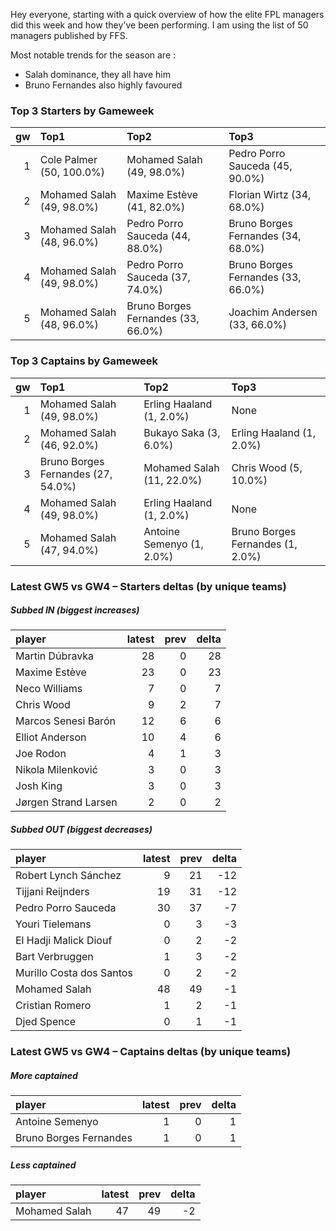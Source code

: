 Hey everyone, starting with a quick overview of how the elite FPL managers did this week and how they've been performing. I am using the list of 50 managers published by FFS.

Most notable trends for the season are : 
* Salah dominance, they all have him
* Bruno Fernandes also highly favoured

### Top 3 Starters by Gameweek

|  gw | Top1                      | Top2                               | Top3                               |
| --: | :------------------------ | :--------------------------------- | :--------------------------------- |
|   1 | Cole Palmer (50, 100.0%)  | Mohamed Salah (49, 98.0%)          | Pedro Porro Sauceda (45, 90.0%)    |
|   2 | Mohamed Salah (49, 98.0%) | Maxime Estève (41, 82.0%)          | Florian Wirtz (34, 68.0%)          |
|   3 | Mohamed Salah (48, 96.0%) | Pedro Porro Sauceda (44, 88.0%)    | Bruno Borges Fernandes (34, 68.0%) |
|   4 | Mohamed Salah (49, 98.0%) | Pedro Porro Sauceda (37, 74.0%)    | Bruno Borges Fernandes (33, 66.0%) |
|   5 | Mohamed Salah (48, 96.0%) | Bruno Borges Fernandes (33, 66.0%) | Joachim Andersen (33, 66.0%)       |
### Top 3 Captains by Gameweek

|   gw | Top1                               | Top2                      | Top3                             |
|-----:|:-----------------------------------|:--------------------------|:---------------------------------|
|    1 | Mohamed Salah (49, 98.0%)          | Erling Haaland (1, 2.0%)  | None                             |
|    2 | Mohamed Salah (46, 92.0%)          | Bukayo Saka (3, 6.0%)     | Erling Haaland (1, 2.0%)         |
|    3 | Bruno Borges Fernandes (27, 54.0%) | Mohamed Salah (11, 22.0%) | Chris Wood (5, 10.0%)            |
|    4 | Mohamed Salah (49, 98.0%)          | Erling Haaland (1, 2.0%)  | None                             |
|    5 | Mohamed Salah (47, 94.0%)          | Antoine Semenyo (1, 2.0%) | Bruno Borges Fernandes (1, 2.0%) |
### Latest GW5 vs GW4 – Starters deltas (by unique teams)

##### Subbed IN (biggest increases)

| player               | latest | prev | delta |
| :------------------- | -----: | ---: | ----: |
| Martin Dúbravka      |     28 |    0 |    28 |
| Maxime Estève        |     23 |    0 |    23 |
| Neco Williams        |      7 |    0 |     7 |
| Chris Wood           |      9 |    2 |     7 |
| Marcos Senesi Barón  |     12 |    6 |     6 |
| Elliot Anderson      |     10 |    4 |     6 |
| Joe Rodon            |      4 |    1 |     3 |
| Nikola Milenković    |      3 |    0 |     3 |
| Josh King            |      3 |    0 |     3 |
| Jørgen Strand Larsen |      2 |    0 |     2 |

##### Subbed OUT (biggest decreases)

| player                   |   latest |   prev |   delta |
|:-------------------------|---------:|-------:|--------:|
| Robert Lynch Sánchez     |        9 |     21 |     -12 |
| Tijjani Reijnders        |       19 |     31 |     -12 |
| Pedro Porro Sauceda      |       30 |     37 |      -7 |
| Youri Tielemans          |        0 |      3 |      -3 |
| El Hadji Malick Diouf    |        0 |      2 |      -2 |
| Bart Verbruggen          |        1 |      3 |      -2 |
| Murillo Costa dos Santos |        0 |      2 |      -2 |
| Mohamed Salah            |       48 |     49 |      -1 |
| Cristian Romero          |        1 |      2 |      -1 |
| Djed Spence              |        0 |      1 |      -1 | 

### Latest GW5 vs GW4 – Captains deltas (by unique teams)

##### More captained

| player                 |   latest |   prev |   delta |
|:-----------------------|---------:|-------:|--------:|
| Antoine Semenyo        |        1 |      0 |       1 |
| Bruno Borges Fernandes |        1 |      0 |       1 | 

##### Less captained

| player        |   latest |   prev |   delta |
|:--------------|---------:|-------:|--------:|
| Mohamed Salah |       47 |     49 |      -2 |